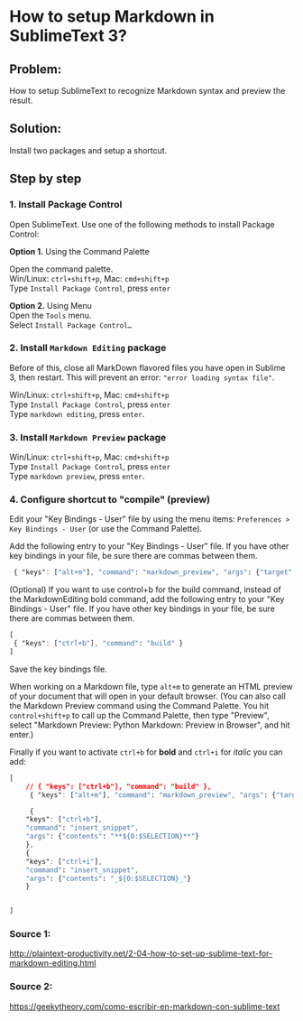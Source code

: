 

# How to setup Markdown in SublimeText 3?

## Problem:
How to setup SublimeText to recognize Markdown syntax and preview the result.

## Solution:
Install two packages and setup a shortcut.

## Step by step

### 1. Install Package Control

Open SublimeText. Use one of the following methods to install Package Control:

**Option 1.** Using the Command Palette

Open the command palette.  
Win/Linux: ```ctrl+shift+p```, Mac: ```cmd+shift+p```  
Type ```Install Package Control```, press ```enter```


**Option 2.** Using Menu  
Open the ```Tools``` menu.  
Select ```Install Package Control…```

### 2. Install ```Markdown Editing``` package

Before of this, close all MarkDown flavored files you have open in Sublime 3, then restart. This will prevent an error: ```"error loading syntax file"```.

Win/Linux: ```ctrl+shift+p```, Mac: ```cmd+shift+p```  
Type ```Install Package Control```, press ```enter```  
Type ```markdown editing```, press ```enter```.

### 3. Install ```Markdown Preview``` package

Win/Linux: ```ctrl+shift+p```, Mac: ```cmd+shift+p```  
Type ```Install Package Control```, press ```enter```  
Type ```markdown preview```, press ```enter```.


### 4. Configure shortcut to "compile" (preview)

Edit your "Key Bindings - User" file by using the menu items: ```Preferences > Key Bindings - User``` (or use the Command Palette).

Add the following entry to your "Key Bindings - User" file. If you have other key bindings in your file, be sure there are commas between them.

```css
 { "keys": ["alt+m"], "command": "markdown_preview", "args": {"target": "browser", "parser":"markdown"} }
```

(Optional) If you want to use control+b for the build command, instead of the MarkdownEditing bold command, add the following entry to your "Key Bindings - User" file. If you have other key bindings in your file, be sure there are commas between them.


```css
[
 { "keys": ["ctrl+b"], "command": "build" }
]
```
Save the key bindings file.


When working on a Markdown file, type ```alt+m``` to generate an HTML preview of your document that will open in your default browser. (You can also call the Markdown Preview command using the Command Palette. You hit ```control+shift+p``` to call up the Command Palette, then type "Preview", select "Markdown Preview: Python Markdown: Preview in Browser", and hit enter.)

Finally if you want to activate ```ctrl+b``` for **bold** and ```ctrl+i``` for _italic_ you can add:

```css
[
    // { "keys": ["ctrl+b"], "command": "build" },
     { "keys": ["alt+m"], "command": "markdown_preview", "args": {"target": "browser", "parser":"markdown"} },

     { 
    "keys": ["ctrl+b"], 
    "command": "insert_snippet", 
    "args": {"contents": "**${0:$SELECTION}**"}
    },
    { 
    "keys": ["ctrl+i"], 
    "command": "insert_snippet",
    "args": {"contents": "_${0:$SELECTION}_"}
    }


]
```


### Source 1:

<http://plaintext-productivity.net/2-04-how-to-set-up-sublime-text-for-markdown-editing.html>

### Source 2:  
<https://geekytheory.com/como-escribir-en-markdown-con-sublime-text>
